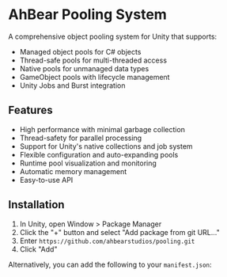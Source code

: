 ﻿# AhBear Pooling System

A comprehensive object pooling system for Unity that supports:

- Managed object pools for C# objects
- Thread-safe pools for multi-threaded access
- Native pools for unmanaged data types
- GameObject pools with lifecycle management
- Unity Jobs and Burst integration

## Features

- High performance with minimal garbage collection
- Thread-safety for parallel processing
- Support for Unity's native collections and job system
- Flexible configuration and auto-expanding pools
- Runtime pool visualization and monitoring
- Automatic memory management
- Easy-to-use API

## Installation

1. In Unity, open Window > Package Manager
2. Click the "+" button and select "Add package from git URL..."
3. Enter `https://github.com/ahbearstudios/pooling.git`
4. Click "Add"

Alternatively, you can add the following to your `manifest.json`: